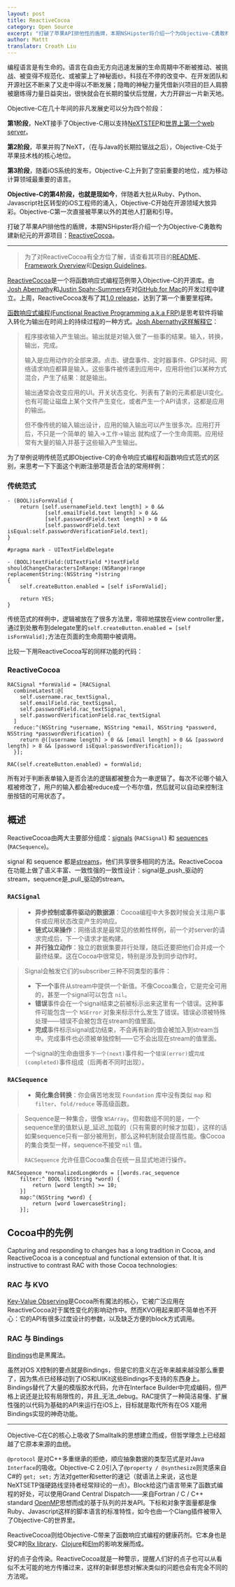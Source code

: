 ```yaml
---
layout: post
title: ReactiveCocoa
category: Open Source
excerpt: "打破了苹果API排他性的盾牌，本期NSHipster将介绍一个为Objective-C勇敢构建新纪元的开源项目：ReactiveCocoa"
author: Mattt
translator: Croath Liu
---
```


编程语言是有生命的。语言在自由无方向迅速发展的生命周期中不断被推动、被挑战、被变得不规范化、或被蒙上了神秘面纱。科技在不停的改变中、在开发团队和开源社区不断来了又走中得以不断发展；隐晦的神秘力量凭借新兴项目的巨人肩膀被磨练得力量日益突出，很快就会在长期的蛰伏后觉醒，大力开辟出一片新天地。

Objective-C在几十年间的非凡发展史可以分为四个阶段：

**第1阶段**，NeXT接手了Objective-C用以支持[NeXTSTEP](http://en.wikipedia.org/wiki/NeXTSTEP)和[世界上第一个web server](http://en.wikipedia.org/wiki/Web_server#History)。

**第2阶段**，苹果并购了NeXT，（在与Java的长期拉锯战之后），Objective-C处于苹果技术栈的核心地位。

**第3阶段**，随着iOS系统的发布，Objective-C上升到了空前重要的地位，成为移动计算领域最重要的语言。

**Objective-C的第4阶段，也就是现如今**，伴随着大批从Ruby、Python、Javascript社区转型的iOS工程师的涌入，Objective-C开始在开源领域大放异彩。Objective-C第一次直接被苹果以外的其他人打磨和引导。

打破了苹果API排他性的盾牌，本期NSHipster将介绍一个为Objective-C勇敢构建新纪元的开源项目：[ReactiveCocoa](https://github.com/ReactiveCocoa/ReactiveCocoa)。

---

> 为了对ReactiveCocoa有全方位了解，请查看其项目的[README](https://github.com/ReactiveCocoa/ReactiveCocoa/blob/master/README.md)、[Framework Overview](https://github.com/ReactiveCocoa/ReactiveCocoa/blob/master/Documentation/FrameworkOverview.md)和[Design Guidelines](https://github.com/ReactiveCocoa/ReactiveCocoa/blob/master/Documentation/DesignGuidelines.md)。

[ReactiveCocoa](https://github.com/ReactiveCocoa/ReactiveCocoa)是一个将函数响应式编程范例带入Objective-C的开源库。由[Josh Abernathy](https://github.com/joshaber)和[Justin Spahr-Summers](https://github.com/jspahrsummers)在对[GitHub for Mac](http://mac.github.com)的开发过程中建立。上周，ReactiveCocoa发布了其[1.0 release](https://github.com/ReactiveCocoa/ReactiveCocoa/tree/v1.0.0)，达到了第一个重要里程碑。

[函数响应式编程(Functional Reactive Programming a.k.a FRP)](http://en.wikipedia.org/wiki/Functional_reactive_programming)是思考软件将输入转化为输出在时间上的持续过程的一种方式。[Josh Abernathy这样解释它](http://blog.maybeapps.com/post/42894317939/input-and-output)：

> 程序接收输入产生输出。输出就是对输入做了一些事的结果。输入，转换，输出，完成。
>
> 输入是应用动作的全部来源。点击、键盘事件、定时器事件、GPS时间、网络请求响应都算是输入。这些事件被传递到应用中，应用将他们以某种方式混合，产生了结果：就是输出。
>
> 输出通常会改变应用的UI。开关状态变化、列表有了新的元素都是UI变化。也有可能让磁盘上某个文件产生变化，或者产生一个API请求，这都是应用的输出。
>
> 但不像传统的输入输出设计，应用的输入输出可以产生很多次。应用打开后，不只是一个简单的 输入→工作→输出 就构成了一个生命周期。应用经常有大量的输入并基于这些输入产生输出。

为了举例说明传统范式即Objective-C的命令响应式编程和函数响应式范式的区别，来思考一下下面这个判断注册项是否合法的常用样例：

### 传统范式

```objc
- (BOOL)isFormValid {
    return [self.usernameField.text length] > 0 &&
            [self.emailField.text length] > 0 &&
            [self.passwordField.text length] > 0 &&
            [self.passwordField.text isEqual:self.passwordVerificationField.text];
}

#pragma mark - UITextFieldDelegate

- (BOOL)textField:(UITextField *)textField
shouldChangeCharactersInRange:(NSRange)range
replacementString:(NSString *)string
{
    self.createButton.enabled = [self isFormValid];

    return YES;
}
```

传统范式的样例中，逻辑被放在了很多方法里，零碎地摆放在view controller里，通过到处散布到delegate里的`self.createButton.enabled = [self isFormValid];`方法在页面的生命周期中被调用。

比较一下用ReactiveCocoa写的同样功能的代码：

### ReactiveCocoa

```objc
RACSignal *formValid = [RACSignal
  combineLatest:@[
    self.username.rac_textSignal,
    self.emailField.rac_textSignal,
    self.passwordField.rac_textSignal,
    self.passwordVerificationField.rac_textSignal
  ]
  reduce:^(NSString *username, NSString *email, NSString *password, NSString *passwordVerification) {
    return @([username length] > 0 && [email length] > 0 && [password length] > 8 && [password isEqual:passwordVerification]);
  }];

RAC(self.createButton.enabled) = formValid;
```

所有对于判断表单输入是否合法的逻辑都被整合为一串逻辑了。每次不论哪个输入框被修改了，用户的输入都会被reduce成一个布尔值，然后就可以自动来控制注册按钮的可用状态了。

## 概述

ReactiveCocoa由两大主要部分组成：[signals](https://github.com/ReactiveCocoa/ReactiveCocoa/blob/master/Documentation/FrameworkOverview.md#signals) (`RACSignal`) 和 [sequences](https://github.com/ReactiveCocoa/ReactiveCocoa/blob/master/Documentation/FrameworkOverview.md#sequences) (`RACSequence`)。

signal 和 sequence 都是[streams](https://github.com/ReactiveCocoa/ReactiveCocoa/blob/master/Documentation/FrameworkOverview.md#streams)，他们共享很多相同的方法。ReactiveCocoa在功能上做了语义丰富、一致性强的一致性设计：signal是_push_驱动的stream，sequence是_pull_驱动的stream。

### `RACSignal`

> - **异步控制或事件驱动的数据源**：Cocoa编程中大多数时候会关注用户事件或应用状态改变产生的响应。
> - **链式以来操作**：网络请求是最常见的依赖性样例，前一个对server的请求完成后，下一个请求才能构建。
> - **并行独立动作**：独立的数据集要并行处理，随后还要把他们合并成一个最终结果。这在Cocoa中很常见，特别是涉及到同步动作时。

> Signal会触发它们的subscriber三种不同类型的事件：
>
> * **下一个**事件从stream中提供一个新值。不像Cocoa集合，它是完全可用的，甚至一个signal可以包含 `nil`。
> * **错误**事件会在一个signal结束之前被标示出来这里有一个错误。这种事件可能包含一个 `NSError` 对象来标示什么发生了错误。错误必须被特殊处理——错误不会被包含在stream的值里面。
> * **完成**事件标示signal成功结束，不会再有新的值会被加入到stream当中。完成事件也必须被单独控制——它不会出现在stream的值里面。
>
> 一个signal的生命由很多`下一个(next)`事件和一个`错误(error)`或`完成(completed)`事件组成（后两者不同时出现）。

### `RACSequence`

> - **简化集合转换**：你会痛苦地发现 `Foundation` 库中没有类似 `map` 和 `filter`、`fold/reduce` 等高级函数。

> Sequence是一种集合，很像 `NSArray`。但和数组不同的是，一个sequence里的值默认是_延迟_加载的（只有需要的时候才加载），这样的话如果sequence只有一部分被用到，那么这种机制就会提高性能。像Cocoa的集合类型一样，sequence不接受 `nil` 值。
>
> `RACSequence` 允许任意Cocoa集合在统一且显式地进行操作。

```objc
RACSequence *normalizedLongWords = [[words.rac_sequence
    filter:^ BOOL (NSString *word) {
        return [word length] >= 10;
    }]
    map:^(NSString *word) {
        return [word lowercaseString];
    }];
```

## Cocoa中的先例

Capturing and responding to changes has a long tradition in Cocoa, and ReactiveCocoa is a conceptual and functional extension of that. It is instructive to contrast RAC with those Cocoa technologies:

### RAC 与 KVO

[Key-Value Observing](http://developer.apple.com/library/mac/#documentation/Cocoa/Conceptual/KeyValueObserving/KeyValueObserving.html)是Cocoa所有魔法的核心，它被广泛应用在ReactiveCocoa对于属性变化的影响动作中。然而KVO用起来即不简单也不开心：它的API有很多过度设计的参数，以及缺乏方便的block方式调用。

### RAC 与 Bindings

[Bindings](https://developer.apple.com/library/mac/#documentation/Cocoa/Conceptual/CocoaBindings/CocoaBindings.html)也是黑魔法。

虽然对OS X控制的要点就是Bindings，但是它的意义在近年来越来越没那么重要了，因为焦点已经移动到了iOS和UIKit这些Bindings不支持的东西身上。Bindings替代了大量的模版胶水代码，允许在Interface Builder中完成编码，但严格上说还是比较有局限性的，并且_无法_debug。RAC提供了一种简洁易懂、扩展性强的以代码为基础的API来运行在iOS上，目标就是取代所有在OS X能用Bindings实现的神奇功能。

---

Objective-C在C的核心上吸收了Smalltalk的思想建立而成，但哲学理念上已经超越了它原本来源的血统。

`@protocol` 是对C++多重继承的拒绝，顺应抽象数据的类型范式是对Java `Interface`的吸收。Objective-C 2.0引入了`@property / @synthesize`则灵感来自C#的 `get; set;` 方法对getter和setter的速记（就语法上来说，这也是NeXTSETP强硬路线坚持者经常辩论的一点）。Block给这门语言带来了函数式编程的好处，可以使用Grand Central Dispatch——来自Fortran / C / C++ standard [OpenMP](http://en.wikipedia.org/wiki/OpenMP)思想而成的基于队列的并发API。下标和对象字面量都是像Ruby、Javascript这样的脚本语言的标准特性，如今也由一个Clang插件被带入了Objective-C的世界里。

ReactiveCocoa则给Objective-C带来了函数响应式编程的健康药剂。它本身也是受C#的[Rx library](http://msdn.microsoft.com/en-us/data/gg577609.aspx)、[Clojure](http://en.wikipedia.org/wiki/Clojure)和[Elm][2]的影响发展而成。

好的点子会传染。ReactiveCocoa就是一种警示，提醒人们好的点子也可以从看似不太可能的地方传播过来，这样的新鲜思想对解决类似的问题也会有完全不同的方法呢。

[1]: http://en.wikipedia.org/wiki/State_(computer_science)#Program_state
[2]: http://en.wikipedia.org/wiki/Elm_(programming_language)
